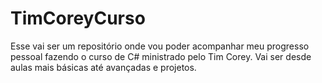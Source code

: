 # TimCoreyCurso
Esse vai ser um repositório onde vou poder acompanhar meu progresso pessoal fazendo o curso de C# ministrado pelo Tim Corey.
Vai ser desde aulas mais básicas até avançadas e projetos.
